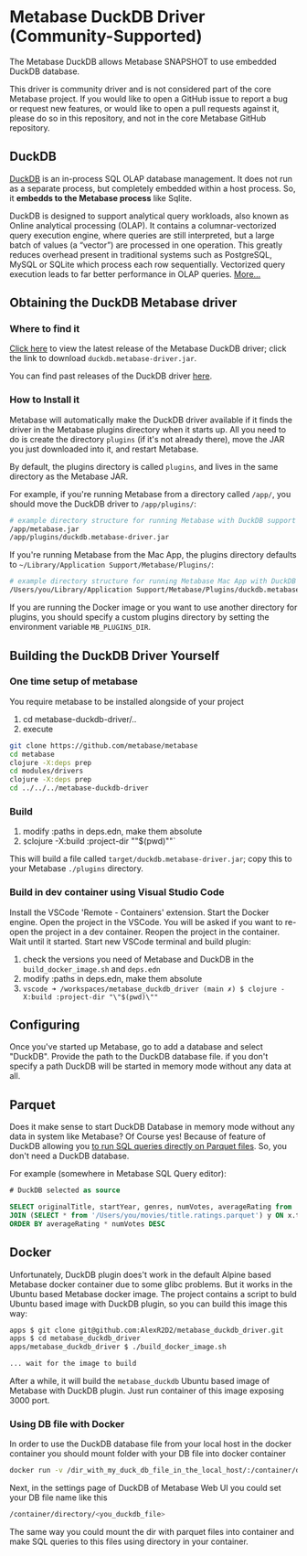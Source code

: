 # Metabase DuckDB Driver (Community-Supported)

The Metabase DuckDB allows Metabase SNAPSHOT to use embedded DuckDB database.

This driver is community driver and is not considered part of the
core Metabase project. If you would like to open a GitHub issue to
report a bug or request new features, or would like to open a pull
requests against it, please do so in this repository, and not in the
core Metabase GitHub repository.

## DuckDB

[DuckDB](https://duckdb.org) is an in-process SQL OLAP database management. It does not run as a separate process, but completely embedded within a host process. So, it **embedds to the Metabase process** like Sqlite.

DuckDB is designed to support analytical query workloads, also known as Online analytical processing (OLAP). It contains a columnar-vectorized query execution engine, where queries are still interpreted, but a large batch of values (a “vector”) are processed in one operation. This greatly reduces overhead present in traditional systems such as PostgreSQL, MySQL or SQLite which process each row sequentially. Vectorized query execution leads to far better performance in OLAP queries. [More...](https://duckdb.org/why_duckdb)

## Obtaining the DuckDB Metabase driver

### Where to find it

[Click here](https://github.com/AlexR2D2/metabase_duckdb_driver/releases/latest) to view the latest release of the Metabase DuckDB driver; click the link to download `duckdb.metabase-driver.jar`.

You can find past releases of the DuckDB driver [here](https://github.com/AlexR2D2/metabase_duckdb_driver/releases).

### How to Install it

Metabase will automatically make the DuckDB driver available if it finds the driver in the Metabase plugins directory when it starts up.
All you need to do is create the directory `plugins` (if it's not already there), move the JAR you just downloaded into it, and restart Metabase.

By default, the plugins directory is called `plugins`, and lives in the same directory as the Metabase JAR.

For example, if you're running Metabase from a directory called `/app/`, you should move the DuckDB driver to `/app/plugins/`:

```bash
# example directory structure for running Metabase with DuckDB support
/app/metabase.jar
/app/plugins/duckdb.metabase-driver.jar
```

If you're running Metabase from the Mac App, the plugins directory defaults to `~/Library/Application Support/Metabase/Plugins/`:

```bash
# example directory structure for running Metabase Mac App with DuckDB support
/Users/you/Library/Application Support/Metabase/Plugins/duckdb.metabase-driver.jar
```

If you are running the Docker image or you want to use another directory for plugins, you should specify a custom plugins directory by setting the environment variable `MB_PLUGINS_DIR`.

## Building the DuckDB Driver Yourself

### One time setup of metabase

You require metabase to be installed alongside of your project

1. cd metabase-duckdb-driver/..
2. execute

```bash
git clone https://github.com/metabase/metabase
cd metabase
clojure -X:deps prep
cd modules/drivers
clojure -X:deps prep
cd ../../../metabase-duckdb-driver
```

### Build

1. modify :paths in deps.edn, make them absolute
2. `$`clojure -X:build :project-dir "\"$(pwd)\""`

This will build a file called `target/duckdb.metabase-driver.jar`; copy this to your Metabase `./plugins` directory.

### Build in dev container using Visual Studio Code

Install the VSCode 'Remote - Containers' extension. Start the Docker engine. Open the project in the VSCode. You will be asked if you want to re-open the project in a dev container. Reopen the project in the container. Wait until it started. Start new VSCode terminal and build plugin:

1. check the versions you need of Metabase and DuckDB in the `build_docker_image.sh` and `deps.edn`
2. modify :paths in deps.edn, make them absolute
3. `vscode ➜ /workspaces/metabase_duckdb_driver (main ✗) $ clojure -X:build :project-dir "\"$(pwd)\""`

## Configuring

Once you've started up Metabase, go to add a database and select "DuckDB". Provide the path to the DuckDB database file. if you don't specify a path DuckDB will be started in memory mode without any data at all.

## Parquet

Does it make sense to start DuckDB Database in memory mode without any data in system like Metabase? Of Course yes!
Because of feature of DuckDB allowing you [to run SQL queries directly on Parquet files](https://duckdb.org/2021/06/25/querying-parquet.html). So, you don't need a DuckDB database.

For example (somewhere in Metabase SQL Query editor):

```sql
# DuckDB selected as source

SELECT originalTitle, startYear, genres, numVotes, averageRating from '/Users/you/movies/title.basics.parquet' x
JOIN (SELECT * from '/Users/you/movies/title.ratings.parquet') y ON x.tconst = y.tconst
ORDER BY averageRating * numVotes DESC
```

## Docker

Unfortunately, DuckDB plugin does't work in the default Alpine based Metabase docker container due to some glibc problems. But it works in the Ubuntu based Metabase docker image. The project contains a script to buld Ubuntu based image with DuckDB plugin, so you can build this image this way:

```bash
apps $ git clone git@github.com:AlexR2D2/metabase_duckdb_driver.git
apps $ cd metabase_duckdb_driver
apps/metabase_duckdb_driver $ ./build_docker_image.sh

... wait for the image to build

```

After a while, it will build the `metabase_duckdb` Ubuntu based image of Metabase with DuckDB plugin. Just run container of this image exposing 3000 port.

### Using DB file with Docker

In order to use the DuckDB database file from your local host in the docker container you should mount folder with your DB file into docker container

```bash
docker run -v /dir_with_my_duck_db_file_in_the_local_host/:/container/directory ...
```

Next, in the settings page of DuckDB of Metabase Web UI you could set your DB file name like this

```bash
/container/directory/<you_duckdb_file>
```

The same way you could mount the dir with parquet files into container and make SQL queries to this files using directory in your container.
